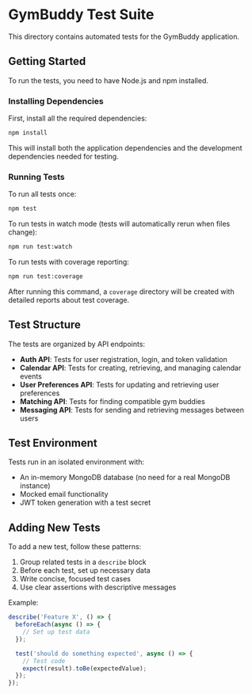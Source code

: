 # GymBuddy Test Suite

This directory contains automated tests for the GymBuddy application.

## Getting Started

To run the tests, you need to have Node.js and npm installed.

### Installing Dependencies

First, install all the required dependencies:

```bash
npm install
```

This will install both the application dependencies and the development dependencies needed for testing.

### Running Tests

To run all tests once:

```bash
npm test
```

To run tests in watch mode (tests will automatically rerun when files change):

```bash
npm run test:watch
```

To run tests with coverage reporting:

```bash
npm run test:coverage
```

After running this command, a `coverage` directory will be created with detailed reports about test coverage.

## Test Structure

The tests are organized by API endpoints:

- **Auth API**: Tests for user registration, login, and token validation
- **Calendar API**: Tests for creating, retrieving, and managing calendar events
- **User Preferences API**: Tests for updating and retrieving user preferences
- **Matching API**: Tests for finding compatible gym buddies
- **Messaging API**: Tests for sending and retrieving messages between users

## Test Environment

Tests run in an isolated environment with:

- An in-memory MongoDB database (no need for a real MongoDB instance)
- Mocked email functionality
- JWT token generation with a test secret

## Adding New Tests

To add a new test, follow these patterns:

1. Group related tests in a `describe` block
2. Before each test, set up necessary data
3. Write concise, focused test cases
4. Use clear assertions with descriptive messages

Example:

```javascript
describe('Feature X', () => {
  beforeEach(async () => {
    // Set up test data
  });

  test('should do something expected', async () => {
    // Test code
    expect(result).toBe(expectedValue);
  });
});
```
